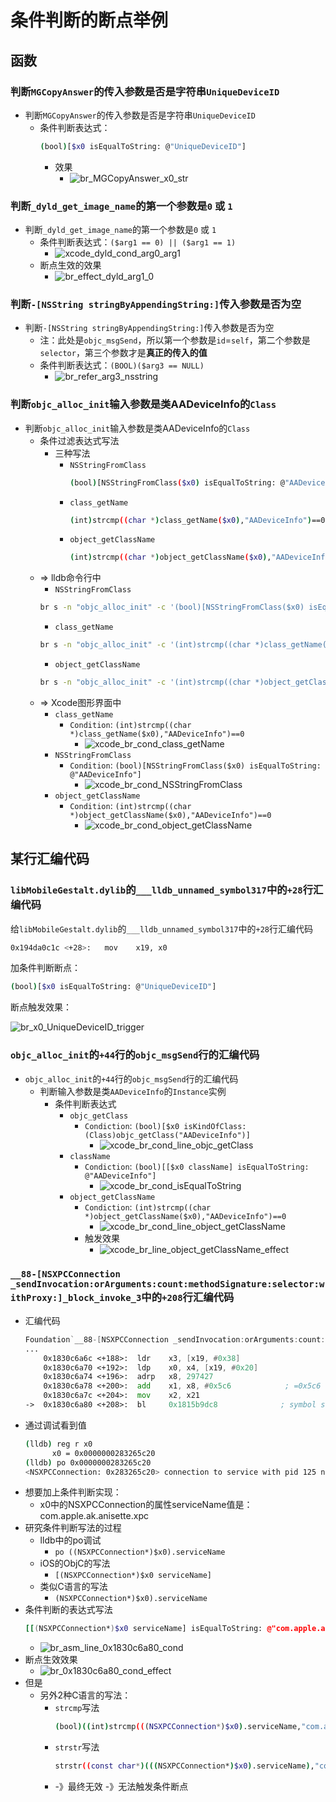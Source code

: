 # 条件判断的断点举例

## 函数

### 判断`MGCopyAnswer`的传入参数是否是字符串`UniqueDeviceID`

* 判断`MGCopyAnswer`的传入参数是否是字符串`UniqueDeviceID`
  * 条件判断表达式：
    ```bash
    (bool)[$x0 isEqualToString: @"UniqueDeviceID"]
    ```
    * 效果
      * ![br_MGCopyAnswer_x0_str](../../../assets/img/br_MGCopyAnswer_x0_str.png)

### 判断`_dyld_get_image_name`的第一个参数是`0` 或 `1`

* 判断`_dyld_get_image_name`的第一个参数是`0` 或 `1`
  * 条件判断表达式：`($arg1 == 0) || ($arg1 == 1)`
    * ![xcode_dyld_cond_arg0_arg1](../../../assets/img/xcode_dyld_cond_arg0_arg1.png)
  * 断点生效的效果
    * ![br_effect_dyld_arg1_0](../../../assets/img/br_effect_dyld_arg1_0.png)

### 判断`-[NSString stringByAppendingString:]`传入参数是否为空

* 判断`-[NSString stringByAppendingString:]`传入参数是否为空
  * 注：此处是`objc_msgSend`，所以第一个参数是`id`=`self`，第二个参数是`selector`，第三个参数才是**真正的传入的值**
  * 条件判断表达式：`(BOOL)($arg3 == NULL)`
    * ![br_refer_arg3_nsstring](../../../assets/img/br_refer_arg3_nsstring.png)

### 判断`objc_alloc_init`输入参数是类AADeviceInfo的`Class`

* 判断`objc_alloc_init`输入参数是类AADeviceInfo的`Class`
  * 条件过滤表达式写法
    * 三种写法
      * `NSStringFromClass`
        ```bash
        (bool)[NSStringFromClass($x0) isEqualToString: @"AADeviceInfo"]
        ```
      * `class_getName`
        ```bash
        (int)strcmp((char *)class_getName($x0),"AADeviceInfo")==0
        ```
      * `object_getClassName`
        ```bash
        (int)strcmp((char *)object_getClassName($x0),"AADeviceInfo")==0
        ```
  * => lldb命令行中
    * `NSStringFromClass`
    ```bash
    br s -n "objc_alloc_init" -c '(bool)[NSStringFromClass($x0) isEqualToString: @"AADeviceInfo"]'
    ```
    * `class_getName`
    ```bash
    br s -n "objc_alloc_init" -c '(int)strcmp((char *)class_getName($x0),"AADeviceInfo")==0'
    ```
    * `object_getClassName`
    ```bash
    br s -n "objc_alloc_init" -c '(int)strcmp((char *)object_getClassName($x0),"AADeviceInfo")==0'
    ```
  * => Xcode图形界面中
    * `class_getName`
      * `Condition`: `(int)strcmp((char *)class_getName($x0),"AADeviceInfo")==0`
        * ![xcode_br_cond_class_getName](../../../assets/img/xcode_br_cond_class_getName.png)
    * `NSStringFromClass`
      * `Condition`: `(bool)[NSStringFromClass($x0) isEqualToString: @"AADeviceInfo"]`
        * ![xcode_br_cond_NSStringFromClass](../../../assets/img/xcode_br_cond_NSStringFromClass.png)
    * `object_getClassName`
      * `Condition`: `(int)strcmp((char *)object_getClassName($x0),"AADeviceInfo")==0`
        * ![xcode_br_cond_object_getClassName](../../../assets/img/xcode_br_cond_object_getClassName.png)

## 某行汇编代码

### `libMobileGestalt.dylib`的`___lldb_unnamed_symbol317`中的`+28`行汇编代码

给`libMobileGestalt.dylib`的`___lldb_unnamed_symbol317`中的`+28`行汇编代码

```bash
0x194da0c1c <+28>:   mov    x19, x0
```

加条件判断断点：

```bash
(bool)[$x0 isEqualToString: @"UniqueDeviceID"]
```

断点触发效果：

![br_x0_UniqueDeviceID_trigger](../../../assets/img/br_x0_UniqueDeviceID_trigger.png)

### `objc_alloc_init`的`+44`行的`objc_msgSend`行的汇编代码

* `objc_alloc_init`的`+44`行的`objc_msgSend`行的汇编代码
  * 判断输入参数是类`AADeviceInfo`的`Instance`实例
    * 条件判断表达式
      * `objc_getClass`
        * `Condiction`: `(bool)[$x0 isKindOfClass: (Class)objc_getClass("AADeviceInfo")]`
          * ![xcode_br_cond_line_objc_getClass](../../../assets/img/xcode_br_cond_line_objc_getClass.png)
      * `className`
        * `Condiction`: `(bool)[[$x0 className] isEqualToString: @"AADeviceInfo"]`
          * ![xcode_br_cond_isEqualToString](../../../assets/img/xcode_br_cond_isEqualToString.png)
      * `object_getClassName`
        * `Condiction`: `(int)strcmp((char *)object_getClassName($x0),"AADeviceInfo")==0`
          * ![xcode_br_cond_line_object_getClassName](../../../assets/img/xcode_br_cond_line_object_getClassName.png)
        * 触发效果
          * ![xcode_br_line_object_getClassName_effect](../../../assets/img/xcode_br_line_object_getClassName_effect.png)

### `__88-[NSXPCConnection _sendInvocation:orArguments:count:methodSignature:selector:withProxy:]_block_invoke_3`中的`+208`行汇编代码

* 汇编代码
  ```asm
  Foundation`__88-[NSXPCConnection _sendInvocation:orArguments:count:methodSignature:selector:withProxy:]_block_invoke_3:
  ...
      0x1830c6a6c <+188>:  ldr    x3, [x19, #0x38]
      0x1830c6a70 <+192>:  ldp    x0, x4, [x19, #0x20]
      0x1830c6a74 <+196>:  adrp   x8, 297427
      0x1830c6a78 <+200>:  add    x1, x8, #0x5c6            ; =0x5c6 
      0x1830c6a7c <+204>:  mov    x2, x21
  ->  0x1830c6a80 <+208>:  bl     0x1815b9dc8              ; symbol stub for: objc_msgSend
  ```
* 通过调试看到值
  ```bash
  (lldb) reg r x0
        x0 = 0x0000000283265c20
  (lldb) po 0x0000000283265c20
  <NSXPCConnection: 0x283265c20> connection to service with pid 125 named com.apple.ak.anisette.xpc
  ```
* 想要加上条件判断实现：
  * x0中的NSXPCConnection的属性serviceName值是：com.apple.ak.anisette.xpc
* 研究条件判断写法的过程
  * lldb中的po调试
    * `po ((NSXPCConnection*)$x0).serviceName`
  * iOS的ObjC的写法
    * `[(NSXPCConnection*)$x0 serviceName]`
  * 类似C语言的写法
    * `(NSXPCConnection*)$x0).serviceName`
* 条件判断的表达式写法
  ```bash
  [[(NSXPCConnection*)$x0 serviceName] isEqualToString: @"com.apple.ak.anisette.xpc"]
  ```
  * ![br_asm_line_0x1830c6a80_cond](../../../assets/img/br_asm_line_0x1830c6a80_cond.png)
* 断点生效效果
  * ![br_0x1830c6a80_cond_effect](../../../assets/img/br_0x1830c6a80_cond_effect.png)
* 但是
  * 另外2种C语言的写法：
    * `strcmp`写法
      ```bash
      (bool)((int)strcmp(((NSXPCConnection*)$x0).serviceName,"com.apple.ak.anisette.xpc")==0)
      ```
    * `strstr`写法
      ```bash
      strstr((const char*)(((NSXPCConnection*)$x0).serviceName),"com.apple.ak.anisette.xpc")!=NULL
      ```
    * -》最终无效 -》无法触发条件断点


